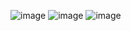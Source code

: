 ![image](https://user-images.githubusercontent.com/59621706/219569319-bbdd3ae7-c2b6-4eea-b8ac-fb4994090fd0.png)
![image](https://user-images.githubusercontent.com/59621706/219569558-ee69b100-095a-403d-b059-29d57afdfb76.png)
![image](https://user-images.githubusercontent.com/59621706/219569354-a94b24b4-5d98-462a-84f9-6acd1c30135f.png)

